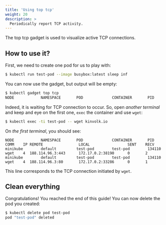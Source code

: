 ```yaml
---
title: 'Using top tcp'
weight: 20
description: >
  Periodically report TCP activity.
---
```


The top tcp gadget is used to visualize active TCP connections.

## How to use it?

First, we need to create one pod for us to play with:

```bash
$ kubectl run test-pod --image busybox:latest sleep inf
```

You can now use the gadget, but output will be empty:

```bash
$ kubectl gadget top tcp
NODE            NAMESPACE       POD             CONTAINER       PID     COMM    IP REMOTE                LOCAL                 SENT    RECV
```

Indeed, it is waiting for TCP connection to occur.
So, open *another terminal* and keep and eye on the first one, `exec` the container and use `wget`:

```bash
$ kubectl exec -ti test-pod -- wget kinvolk.io
```

On *the first terminal*, you should see:

```
NODE            NAMESPACE       POD             CONTAINER       PID     COMM    IP REMOTE                LOCAL                 SENT    RECV
minikube        default         test-pod        test-pod        134110  wget    4  188.114.96.3:443      172.17.0.2:38190      0       2
minikube        default         test-pod        test-pod        134110  wget    4  188.114.96.3:80       172.17.0.2:33286      0       1
```

This line corresponds to the TCP connection initiated by `wget`.

## Clean everything

Congratulations! You reached the end of this guide!
You can now delete the pod you created:

```bash
$ kubectl delete pod test-pod
pod "test-pod" deleted
```
